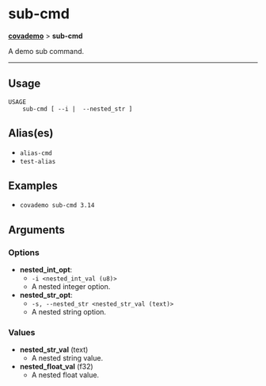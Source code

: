 # sub-cmd
__[covademo](./covademo.md)__ > __sub-cmd__

A demo sub command.

___

## Usage
```shell
USAGE
    sub-cmd [ --i |  --nested_str ]
```

## Alias(es)
- `alias-cmd`
- `test-alias`

## Examples

- `covademo sub-cmd 3.14`

## Arguments
### Options
- __nested_int_opt__:
    - `-i <nested_int_val (u8)>`
    - A nested integer option.
- __nested_str_opt__:
    - `-s, --nested_str <nested_str_val (text)>`
    - A nested string option.
### Values
- __nested_str_val__ (text)
    - A nested string value.
- __nested_float_val__ (f32)
    - A nested float value.

